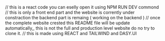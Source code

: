 //  this is a react code you can eselly open it using NPM RUN DEV commond
//   this is only a front end part and the website is corrently under constraction the backend part is remaing  ( working on the backend )
//    once the complete website crested this README file will be update automatically,, this is not the full and production level website do no try to clone it.
//   this is made using REACT and TAILWIND and DASY.UI
